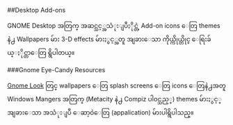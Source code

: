 ##Desktop Add-ons

GNOME Desktop အတြက္ အဆင္သင့္အသံုးျပဳႏိုင္တဲ့ Add-on icons ေတြ themes နဲ႕ Wallpapers မ်ား 3-D effects မ်ားႏွင့္အတူ အျခားေသာ ကိုယ္ကိုယ္တိုင္ ေရြးခ်ယ္ႏိုင္တာေတြ ရွိပါတယ္။

###Gnome Eye-Candy Resources 

[Gnome Look](http://www.gnome-look.org) တြင္ wallpapers ေတြ splash screens ေတြ icons ေတြနဲ႕အတူ  Windows Mangers အတြက္ (Metacity နဲ႕ Compiz ပါ၀င္သည့္) themes မ်ားႏွင့္
အျခားေသာ အသံုးျပဳ ေဆာ့၀ဲေတြ (appalication) မ်ားပါရွိပါသည္။
